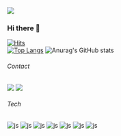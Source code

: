 <img src="https://capsule-render.vercel.app/api?type=waving&height=300&color=gradient&text=Chul's%20hub"/>

### Hi there 👋
[![Hits](https://hits.seeyoufarm.com/api/count/incr/badge.svg?url=https%3A%2F%2Fgithub.com%2Fmanu1307&count_bg=%2384A8FF&title_bg=%23555555&icon=&icon_color=%23E7E7E7&title=hits&edge_flat=false)](https://hits.seeyoufarm.com)
</br>
[![Top Langs](https://github-readme-stats.vercel.app/api/top-langs/?username=manu1307)](https://github.com/anuraghazra/github-readme-stats)
![Anurag's GitHub stats](https://github-readme-stats.vercel.app/api?username=manu1307&hide=contribs,prs&show_icons=true&theme=merko)




###### Contact
<a href="https://www.instagram.com/iron_castle__/"><img src="https://img.shields.io/badge/Instagram-E4405F?style=flat-square&logo=Instagram&logoColor=white"/></a>
<a href="https://www.facebook.com/profile.php?id=100006778054667"><img src="https://img.shields.io/badge/Instagram-E4405F?style=flat-square&logo=Facebook&logoColor=white"/></a>

###### Tech
![js](https://img.shields.io/badge/JavaScript-F7DF1E?style=for-the-badge&logo=JavaScript&logoColor=white)
![js](https://img.shields.io/badge/TypeScript-007ACC?style=for-the-badge&logo=typescript&logoColor=white)
![js](https://img.shields.io/badge/HTML5-E34F26?style=for-the-badge&logo=html5&logoColor=white)
![js](https://img.shields.io/badge/React-20232A?style=for-the-badge&logo=react&logoColor=61DAFB)
![js](https://img.shields.io/badge/Tailwind_CSS-38B2AC?style=for-the-badge&logo=tailwind-css&logoColor=white)
![js](https://img.shields.io/badge/styled--components-DB7093?style=for-the-badge&logo=styled-components&logoColor=white)
![js](https://img.shields.io/badge/Next.js-000?logo=nextdotjs&logoColor=fff&style=for-the-badge)
	
<br/>
<br/>



<!--
**manu1307/manu1307** is a ✨ _special_ ✨ repository because its `README.md` (this file) appears on your GitHub profile.




Here are some ideas to get you started:

- 🔭 I’m currently working on ...
- 🌱 I’m currently learning ...
- 👯 I’m looking to collaborate on ...
- 🤔 I’m looking for help with ...
- 💬 Ask me about ...
- 📫 How to reach me: ...
- 😄 Pronouns: ...
- ⚡ Fun fact: ...
-->
